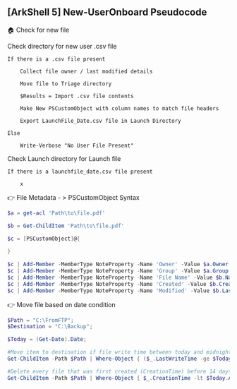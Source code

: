 ## [ArkShell 5] New-UserOnboard Pseudocode

:house: Check for new file

Check directory for new user .csv file

    If there is a .csv file present

        Collect file owner / last modified details
        
        Move file to Triage directory

        $Results = Import .csv file contents

        Make New PSCustomObject with column names to match file headers

        Export LaunchFile_Date.csv file in Launch Directory

    Else

        Write-Verbose "No User File Present"

Check Launch directory for Launch file

    If there is a launchfile_date.csv file present

        x


:point_right: File Metadata - > PSCustomObject Syntax

```PowerShell
$a = get-acl 'Path\to\file.pdf'

$b = Get-ChildItem 'Path\to\file.pdf'

$c = [PSCustomObject]@{
    
}

$c | Add-Member -MemberType NoteProperty -Name 'Owner' -Value $a.Owner
$c | Add-Member -MemberType NoteProperty -Name 'Group' -Value $a.Group
$c | Add-Member -MemberType NoteProperty -Name 'File Name' -Value $b.Name
$c | Add-Member -MemberType NoteProperty -Name 'Created' -Value $b.CreationTime
$c | Add-Member -MemberType NoteProperty -Name 'Modified' -Value $b.LastWriteTime

```



:point_right: Move file based on date condition

```powershell
$Path = "C:\FromFTP";
$Destination = "C:\Backup";

$Today = (Get-Date).Date;

#Move item to destination if file write time between today and midnight tomorrow
Get-ChildItem -Path $Path | Where-Object { ($_.LastWriteTime -ge $Today) -and ($_.LastWriteTime -lt $Today.AddDays(1)) } | Move-Item -Destination $Destination;

#Delete every file that was first created (CreationTime) before 14 days before today. The number of days might be off by one, depending on count.
Get-ChildItem -Path $Path | Where-Object { $_.CreationTime -lt $Today.AddDays(-14) } | Remove-Item;
```



